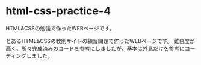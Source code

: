 # html-css-practice-4
HTML&amp;CSSの勉強で作ったWEBページです。

とあるHTML&CSSの教則サイトの練習問題で作ったWEBページです。
難易度が高く、所々完成済みのコードを参考にしましたが、基本は外見だけを参考にコーディングしました。
